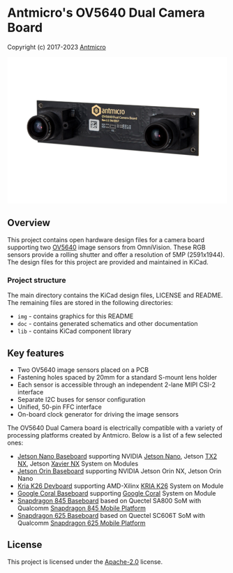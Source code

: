 # Antmicro's OV5640 Dual Camera Board

Copyright (c) 2017-2023 [Antmicro](https://www.antmicro.com)

![OV5640 Dual Camera Board](/img/ov5640-dual-camera-board.png)

## Overview

This project contains open hardware design files for a camera board supporting two [OV5640](https://cdn.sparkfun.com/datasheets/Sensors/LightImaging/OV5640_datasheet.pdf) image sensors from OmniVision. 
These RGB sensors provide a rolling shutter and offer a resolution of 5MP (2591x1944).
The design files for this project are provided and maintained in KiCad.

### Project structure

The main directory contains the KiCad design files, LICENSE and README.
The remaining files are stored in the following directories:

* ``img`` - contains graphics for this README
* ``doc`` - contains generated schematics and other documentation
* ``lib`` - contains KiCad component library

## Key features

* Two OV5640 image sensors placed on a PCB
* Fastening holes spaced by 20mm for a standard S-mount lens holder
* Each sensor is accessible through an independent 2-lane MIPI CSI-2 interface
* Separate I2C buses for sensor configuration 
* Unified, 50-pin FFC interface
* On-board clock generator for driving the image sensors 

The OV5640 Dual Camera board is electrically compatible with a variety of processing platforms created by Antmicro.
Below is a list of a few selected ones:

* [Jetson Nano Baseboard](https://github.com/antmicro/jetson-nano-baseboard) supporting NVIDIA [Jetson Nano](https://developer.nvidia.com/embedded/jetson-nano), Jetson [TX2 NX](https://developer.nvidia.com/embedded/jetson-tx2-nx), Jetson [Xavier NX](https://www.nvidia.com/en-us/autonomous-machines/embedded-systems/jetson-xavier-nx/) System on Modules
* [Jetson Orin Baseboard](https://github.com/antmicro/jetson-orin-baseboard) supporting NVIDIA Jetson Orin NX, Jetson Orin Nano
* [Kria K26 Devboard](https://github.com/antmicro/kria-k26-devboard) supporting AMD-Xilinx [KRIA K26](https://www.xilinx.com/products/som/kria/k26c-commercial.html) System on Module
* [Google Coral Baseboard](https://github.com/antmicro/google-coral-baseboard) supporting [Google Coral](https://coral.ai/products/som) System on Module
* [Snapdragon 845 Baseboard](https://github.com/antmicro/snapdragon-845-baseboard) based on Quectel SA800 SoM with Qualcomm [Snapdragon 845 Mobile Platform](https://www.qualcomm.com/products/mobile/snapdragon/smartphones/snapdragon-8-series-mobile-platforms/snapdragon-845-mobile-platform)
* [Snapdragon 625 Baseboard](https://github.com/antmicro/snapdragon-625-baseboard) based on Quectel SC606T SoM with Qualcomm [Snapdragon 625 Mobile Platform](https://www.qualcomm.com/products/mobile/snapdragon/smartphones/snapdragon-6-series-mobile-platforms/snapdragon-625-mobile-platform)

## License

This project is licensed under the [Apache-2.0](LICENSE) license.
